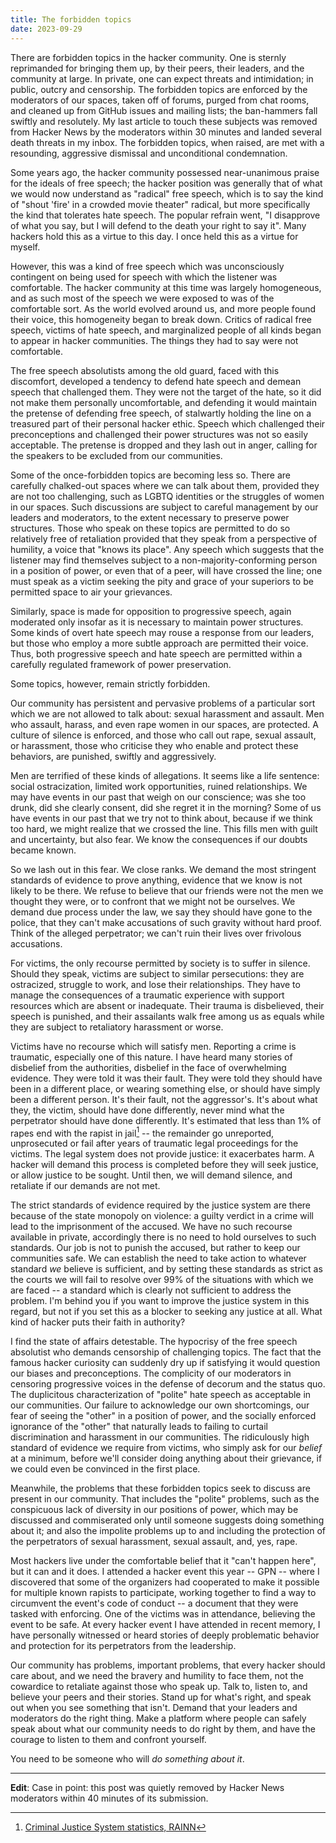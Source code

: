 ```yaml
---
title: The forbidden topics
date: 2023-09-29
---
```


There are forbidden topics in the hacker community. One is sternly reprimanded
for bringing them up, by their peers, their leaders, and the community at large.
In private, one can expect threats and intimidation; in public, outcry and
censorship. The forbidden topics are enforced by the moderators of our spaces,
taken off of forums, purged from chat rooms, and cleaned up from GitHub issues
and mailing lists; the ban-hammers fall swiftly and resolutely. My last article
to touch these subjects was removed from Hacker News by the moderators within 30
minutes and landed several death threats in my inbox. The forbidden topics, when
raised, are met with a resounding, aggressive dismissal and unconditional
condemnation.

[0]: https://drewdevault.com/2023/09/17/Hyprland-toxicity.html

Some years ago, the hacker community possessed near-unanimous praise for the
ideals of free speech; the hacker position was generally that of what we would
now understand as "radical" free speech, which is to say the kind of "shout
'fire' in a crowded movie theater" radical, but more specifically the kind that
tolerates hate speech. The popular refrain went, "I disapprove of what you say,
but I will defend to the death your right to say it". Many hackers hold this as
a virtue to this day. I once held this as a virtue for myself.

However, this was a kind of free speech which was unconsciously contingent on
being used for speech with which the listener was comfortable. The hacker
community at this time was largely homogeneous, and as such most of the speech
we were exposed to was of the comfortable sort. As the world evolved around us,
and more people found their voice, this homogeneity began to break down. Critics
of radical free speech, victims of hate speech, and marginalized people of
all kinds began to appear in hacker communities. The things they had to say were
not comfortable.

The free speech absolutists among the old guard, faced with this discomfort,
developed a tendency to defend hate speech and demean speech that challenged
them. They were not the target of the hate, so it did not make them personally
uncomfortable, and defending it would maintain the pretense of defending free
speech, of stalwartly holding the line on a treasured part of their personal
hacker ethic. Speech which challenged their preconceptions and challenged their
power structures was not so easily acceptable. The pretense is dropped and they
lash out in anger, calling for the speakers to be excluded from our communities.

Some of the once-forbidden topics are becoming less so. There are carefully
chalked-out spaces where we can talk about them, provided they are not too
challenging, such as LGBTQ identities or the struggles of women in our spaces.
Such discussions are subject to careful management by our leaders and
moderators, to the extent necessary to preserve power structures. Those who
speak on these topics are permitted to do so relatively free of retaliation
provided that they speak from a perspective of humility, a voice that "knows its
place". Any speech which suggests that the listener may find themselves subject
to a non-majority-conforming person in a position of power, or even that of a
peer, will have crossed the line; one must speak as a victim seeking the pity
and grace of your superiors to be permitted space to air your grievances.

Similarly, space is made for opposition to progressive speech, again moderated
only insofar as it is necessary to maintain power structures. Some kinds of
overt hate speech may rouse a response from our leaders, but those who employ a
more subtle approach are permitted their voice. Thus, both progressive speech
and hate speech are permitted within a carefully regulated framework of power
preservation.

Some topics, however, remain strictly forbidden.

Our community has persistent and pervasive problems of a particular sort which
we are not allowed to talk about: sexual harassment and assault. Men who
assault, harass, and even rape women in our spaces, are protected. A culture of
silence is enforced, and those who call out rape, sexual assault, or harassment,
those who criticise they who enable and protect these behaviors, are punished,
swiftly and aggressively.

Men are terrified of these kinds of allegations. It seems like a life sentence:
social ostracization, limited work opportunities, ruined relationships. We may
have events in our past that weigh on our conscience; was she too drunk, did she
clearly consent, did she regret it in the morning? Some of us have events in our
past that we try not to think about, because if we think too hard, we might
realize that we crossed the line. This fills men with guilt and uncertainty, but
also fear. We know the consequences if our doubts became known.

So we lash out in this fear. We close ranks. We demand the most stringent
standards of evidence to prove anything, evidence that we know is not likely to
be there. We refuse to believe that our friends were not the men we thought they
were, or to confront that we might not be ourselves. We demand due process under
the law, we say they should have gone to the police, that they can't make
accusations of such gravity without hard proof. Think of the alleged
perpetrator; we can't ruin their lives over frivolous accusations.

For victims, the only recourse permitted by society is to suffer in silence.
Should they speak, victims are subject to similar persecutions: they are
ostracized, struggle to work, and lose their relationships. They have to manage
the consequences of a traumatic experience with support resources which are
absent or inadequate. Their trauma is disbelieved, their speech is punished, and
their assailants walk free among us as equals while they are subject to
retaliatory harassment or worse.

Victims have no recourse which will satisfy men. Reporting a crime is traumatic,
especially one of this nature. I have heard many stories of disbelief from the
authorities, disbelief in the face of overwhelming evidence. They were told it
was their fault. They were told they should have been in a different place, or
wearing something else, or should have simply been a different person. It's
their fault, not the aggressor's. It's about what they, the victim, should
have done differently, never mind what the perpetrator should have done
differently. It's estimated that less than 1% of rapes end with the rapist in
jail[^1] -- the remainder go unreported, unprosecuted or fail after years of
traumatic legal proceedings for the victims. The legal system does not provide
justice: it exacerbates harm. A hacker will demand this process is completed
before they will seek justice, or allow justice to be sought. Until then, we
will demand silence, and retaliate if our demands are not met.

[^1]: [Criminal Justice System statistics, RAINN](https://www.rainn.org/statistics/criminal-justice-system)

The strict standards of evidence required by the justice system are there
because of the state monopoly on violence: a guilty verdict in a crime will lead
to the imprisonment of the accused. We have no such recourse available in
private, accordingly there is no need to hold ourselves to such standards. Our
job is not to punish the accused, but rather to keep our communities safe. We
can establish the need to take action to whatever standard *we* believe is
sufficient, and by setting these standards as strict as the courts we will fail
to resolve over 99% of the situations with which we are faced -- a standard
which is clearly not sufficient to address the problem. I'm behind you if you
want to improve the justice system in this regard, but not if you set this as a
blocker to seeking any justice at all. What kind of hacker puts their faith in
authority?

I find the state of affairs detestable. The hypocrisy of the free speech
absolutist who demands censorship of challenging topics. The fact that the
famous hacker curiosity can suddenly dry up if satisfying it would question our
biases and preconceptions. The complicity of our moderators in censoring
progressive voices in the defense of decorum and the status quo. The duplicitous
characterization of "polite" hate speech as acceptable in our communities. Our
failure to acknowledge our own shortcomings, our fear of seeing the "other" in a
position of power, and the socially enforced ignorance of the "other" that
naturally leads to failing to curtail discrimination and harassment in our
communities. The ridiculously high standard of evidence we require from victims,
who simply ask for our *belief* at a minimum, before we'll consider doing
anything about their grievance, if we could even be convinced in the first
place.

Meanwhile, the problems that these forbidden topics seek to discuss are present
in our community. That includes the "polite" problems, such as the conspicuous
lack of diversity in our positions of power, which may be discussed and
commiserated only until someone suggests doing something about it; and also the
impolite problems up to and including the protection of the perpetrators of
sexual harassment, sexual assault, and, yes, rape.

Most hackers live under the comfortable belief that it "can't happen here", but
it can and it does. I attended a hacker event this year -- GPN -- where I
discovered that some of the organizers had cooperated to make it possible for
multiple known rapists to participate, working together to find a way to
circumvent the event's code of conduct -- a document that they were tasked with
enforcing. One of the victims was in attendance, believing the event to be safe.
At every hacker event I have attended in recent memory, I have personally
witnessed or heard stories of deeply problematic behavior and protection for its
perpetrators from the leadership.

Our community has problems, important problems, that every hacker should care
about, and we need the bravery and humility to face them, not the cowardice to
retaliate against those who speak up. Talk to, listen to, and believe your peers
and their stories. Stand up for what's right, and speak out when you see
something that isn't. Demand that your leaders and moderators do the right
thing. Make a platform where people can safely speak about what our community
needs to do right by them, and have the courage to listen to them and confront
yourself.

You need to be someone who will *do something about it*.

---

**Edit**: Case in point: this post was quietly removed by Hacker News moderators
within 40 minutes of its submission.
